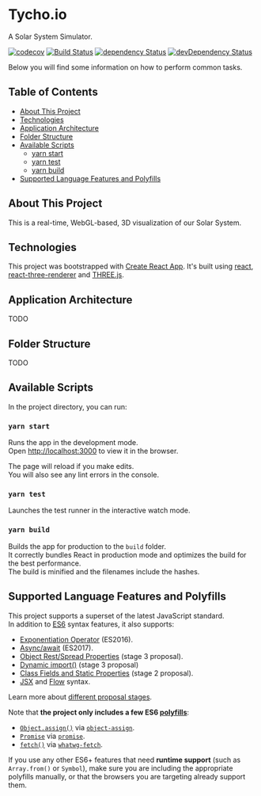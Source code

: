 # Tycho.io

A Solar System Simulator.

[![codecov](https://codecov.io/gh/jshor/tycho2/branch/develop/graph/badge.svg)](https://codecov.io/gh/jshor/tycho2)
[![Build Status](https://travis-ci.org/jshor/tycho2.svg?branch=master)](https://travis-ci.org/jshor/tycho2)
[![dependency Status](https://david-dm.org/jshor/tycho2/status.png)](https://david-dm.org/jshor/tycho2#info=dependencies)
[![devDependency Status](https://david-dm.org/jshor/tycho2/dev-status.png)](https://david-dm.org/jshor/tycho2#info=devDependencies)

Below you will find some information on how to perform common tasks.<br>

## Table of Contents

- [About This Project](#about-this-project)
- [Technologies](#technologies)
- [Application Architecture](#application-architecture)
- [Folder Structure](#folder-structure)
- [Available Scripts](#available-scripts)
  - [yarn start](#yarn-start)
  - [yarn test](#yarn-test)
  - [yarn build](#yarn-build)
- [Supported Language Features and Polyfills](#supported-language-features-and-polyfills)

## About This Project

This is a real-time, WebGL-based, 3D visualization of our Solar System.

## Technologies

This project was bootstrapped with [Create React App](https://github.com/facebookincubator/create-react-app). It's built using [react](), [react-three-renderer]() and [THREE.js]().

## Application Architecture

TODO

## Folder Structure

TODO

## Available Scripts

In the project directory, you can run:

### `yarn start`

Runs the app in the development mode.<br>
Open [http://localhost:3000](http://localhost:3000) to view it in the browser.

The page will reload if you make edits.<br>
You will also see any lint errors in the console.

### `yarn test`

Launches the test runner in the interactive watch mode.<br>

### `yarn build`

Builds the app for production to the `build` folder.<br>
It correctly bundles React in production mode and optimizes the build for the best performance.<br>
The build is minified and the filenames include the hashes.<br>

## Supported Language Features and Polyfills

This project supports a superset of the latest JavaScript standard.<br>
In addition to [ES6](https://github.com/lukehoban/es6features) syntax features, it also supports:

* [Exponentiation Operator](https://github.com/rwaldron/exponentiation-operator) (ES2016).
* [Async/await](https://github.com/tc39/ecmascript-asyncawait) (ES2017).
* [Object Rest/Spread Properties](https://github.com/sebmarkbage/ecmascript-rest-spread) (stage 3 proposal).
* [Dynamic import()](https://github.com/tc39/proposal-dynamic-import) (stage 3 proposal)
* [Class Fields and Static Properties](https://github.com/tc39/proposal-class-public-fields) (stage 2 proposal).
* [JSX](https://facebook.github.io/react/docs/introducing-jsx.html) and [Flow](https://flowtype.org/) syntax.

Learn more about [different proposal stages](https://babeljs.io/docs/plugins/#presets-stage-x-experimental-presets-).

Note that **the project only includes a few ES6 [polyfills](https://en.wikipedia.org/wiki/Polyfill)**:

* [`Object.assign()`](https://developer.mozilla.org/en/docs/Web/JavaScript/Reference/Global_Objects/Object/assign) via [`object-assign`](https://github.com/sindresorhus/object-assign).
* [`Promise`](https://developer.mozilla.org/en-US/docs/Web/JavaScript/Reference/Global_Objects/Promise) via [`promise`](https://github.com/then/promise).
* [`fetch()`](https://developer.mozilla.org/en/docs/Web/API/Fetch_API) via [`whatwg-fetch`](https://github.com/github/fetch).

If you use any other ES6+ features that need **runtime support** (such as `Array.from()` or `Symbol`), make sure you are including the appropriate polyfills manually, or that the browsers you are targeting already support them.
